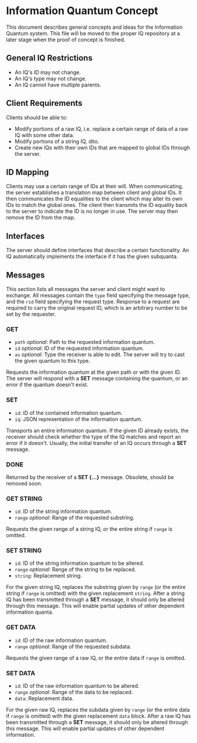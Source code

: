 Information Quantum Concept
===========================
This document describes general concepts and ideas for the Information Quantum system. This file will be moved to the proper IQ repository at a later stage when the proof of concept is finished.


General IQ Restrictions
-----------------------
- An IQ's ID may not change.
- An IQ's type may not change.
- An IQ cannot have multiple parents.


Client Requirements
-------------------
Clients should be able to:

- Modify portions of a raw IQ, i.e. replace a certain range of data of a raw IQ with some other data.
- Modify portions of a string IQ, dito.
- Create new IQs with their own IDs that are mapped to global IDs through the server.


ID Mapping
----------
Clients may use a certain range of IDs at their will. When communicating, the server establishes a translation map between client and global IDs. It then communicates the ID equalities to the client which may alter its own IDs to match the global ones. The client then transmits the ID equality back to the server to indicate the ID is no longer in use. The server may then remove the ID from the map.


Interfaces
----------
The server should define interfaces that describe a certain functionality. An IQ automatically implements the interface if it has the given subquanta.


Messages
--------
This section lists all messages the server and client might want to exchange. All messages contain the `type` field specifying the message type, and the `rid` field specifying the request type. Response to a request are required to carry the original request ID, which is an arbitrary number to be set by the requester.


### GET

- `path` *optional*: Path to the requested information quantum.
- `id` *optional*: ID of the requested information quantum.
- `as` *optional*: Type the receiver is able to edit. The server will try to cast the given quantum to this type.

Requests the information quantum at the given path or with the given ID. The server will respond with a **SET** message containing the quantum, or an error if the quantum doesn't exist.


### SET

- `id`: ID of the contained information quantum.
- `iq`: JSON representation of the information quantum.

Transports an entire information quantum. If the given ID already exists, the receiver should check whether the type of the IQ matches and report an error if it doesn't. Usually, the initial transfer of an IQ occurs through a **SET** message.


### DONE
Returned by the receiver of a **SET {...}** message. Obsolete, should be removed soon.


### GET STRING

- `id`: ID of the string information quantum.
- `range` *optional*: Range of the requested substring.

Requests the given range of a string IQ, or the entire string if `range` is omitted.


### SET STRING

- `id`: ID of the string information quantum to be altered.
- `range` *optional*: Range of the string to be replaced.
- `string`: Replacement string.

For the given string IQ, replaces the substring given by `range` (or the entire string if `range` is omitted) with the given replacement `string`. After a string IQ has been transmitted through a **SET** message, it should only be altered through this message. This will enable partial updates of other dependent information quanta.


### GET DATA

- `id`: ID of the raw information quantum.
- `range` *optional*: Range of the requested subdata.

Requests the given range of a raw IQ, or the entire data if `range` is omitted.


### SET DATA

- `id`: ID of the raw information quantum to be altered.
- `range` *optional*: Range of the data to be replaced.
- `data`: Replacement data.

For the given raw IQ, replaces the subdata given by `range` (or the entire data if `range` is omitted) with the given replacement `data` block. After a raw IQ has been transmitted through a **SET** message, it should only be altered through this message. This will enable partial updates of other dependent information.